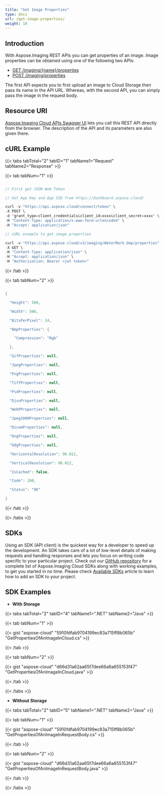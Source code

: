 ```yaml
---
title: "Get Image Properties"
type: docs
url: /get-image-properties/
weight: 10
---
```


## **Introduction**
With Aspose.Imaging REST APIs you can get properties of an image. Image properties can be obtained using one of the following two APIs:

- [GET /imaging/{name}/properties](https://apireference.aspose.cloud/imaging/#/Properties/GetImageProperties)
- [POST /imaging/properties](https://apireference.aspose.cloud/imaging/#/Properties/ExtractImageProperties)

The first API expects you to first upload an image to Cloud Storage then pass its name in the API URL. Whereas, with the second API, you can simply pass the image in the request body.
## **Resource URI**
[Aspose.Imaging Cloud APIs Swagger UI](https://apireference.aspose.cloud/imaging/#/Properties) lets you call this REST API directly from the browser. The description of the API and its parameters are also given there.
## **cURL Example**
{{< tabs tabTotal="2" tabID="1" tabName1="Request" tabName2="Response" >}}

{{< tab tabNum="1" >}}

```java

// First get JSON Web Token

// Get App Key and App SID from https://dashboard.aspose.cloud/

curl -v "https://api.aspose.cloud/connect/token" \
-X POST \
-d 'grant_type=client_credentials&client_id=xxxx&client_secret=xxxx' \
-H "Content-Type: application/x-www-form-urlencoded" \
-H "Accept: application/json"

// cURL example to get image properties

curl -v "https://api.aspose.cloud/v3/imaging/WaterMark.bmp/properties" \
-X GET \
-H "Content-Type: application/json" \
-H "Accept: application/json" \
-H "Authorization: Bearer <jwt token>"

```

{{< /tab >}}

{{< tab tabNum="2" >}}

```java

{

  "Height": 500,

  "Width": 500,

  "BitsPerPixel": 24,

  "BmpProperties": {

    "Compression": "Rgb"

  },

  "GifProperties": null,

  "JpegProperties": null,

  "PngProperties": null,

  "TiffProperties": null,

  "PsdProperties": null,

  "DjvuProperties": null,

  "WebPProperties": null,

  "Jpeg2000Properties": null,

  "DicomProperties": null,

  "DngProperties": null,

  "OdgProperties": null,

  "HorizontalResolution": 96.012,

  "VerticalResolution": 96.012,

  "IsCached": false,

  "Code": 200,

  "Status": "OK"

}

```

{{< /tab >}}

{{< /tabs >}}
## **SDKs**
Using an SDK (API client) is the quickest way for a developer to speed up the development. An SDK takes care of a lot of low-level details of making requests and handling responses and lets you focus on writing code specific to your particular project. Check out our [GitHub repository](https://github.com/aspose-imaging-cloud) for a complete list of Aspose.Imaging Cloud SDKs along with working examples, to get you started in no time. Please check [Available SDKs](/imaging/available-sdks/) article to learn how to add an SDK to your project.
## **SDK Examples**
- **With Storage**

{{< tabs tabTotal="2" tabID="4" tabName1=".NET" tabName2="Java" >}}

{{< tab tabNum="1" >}}

{{< gist "aspose-cloud" "5910fdfab9704199ec83a715ff8b065b" "GetPropertiesOfAnImageInCloud.cs" >}}

{{< /tab >}}

{{< tab tabNum="2" >}}

{{< gist "aspose-cloud" "d66d31a62aa65f7dee66a6a655153f47" "GetPropertiesOfAnImageInCloud.java" >}}

{{< /tab >}}

{{< /tabs >}}

- **Without Storage**

{{< tabs tabTotal="2" tabID="5" tabName1=".NET" tabName2="Java" >}}

{{< tab tabNum="1" >}}

{{< gist "aspose-cloud" "5910fdfab9704199ec83a715ff8b065b" "GetPropertiesOfAnImageInRequestBody.cs" >}}

{{< /tab >}}

{{< tab tabNum="2" >}}

{{< gist "aspose-cloud" "d66d31a62aa65f7dee66a6a655153f47" "GetPropertiesOfAnImageInRequestBody.java" >}}

{{< /tab >}}

{{< /tabs >}}
